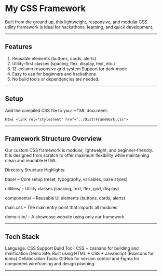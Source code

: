 # My CSS Framework 

Built from the ground up, this lightweight, responsive, and modular CSS utility framework is ideal for hackathons, learning, and quick development.

---

## Features

1. Reusable elements (buttons, cards, alerts) 
2. Utility-first classes (spacing, flex, display, text, etc.)  
3. 12-column responsive grid system Support for dark mode 
4. Easy to use for beginners and hackathons 
5. No build tools or dependencies are needed.

---

## Setup

Add the compiled CSS file to your HTML document:

```html <link rel="stylesheet" href="../Dist/FrameWork.css">```

---

## Framework Structure Overview

Our custom CSS framework is modular, lightweight, and beginner-friendly. It is designed from scratch to offer maximum flexibility while maintaining clean and readable HTML.

Directory Structure Highlights:

base/ – Core setup (reset, typography, variables, base styles)

utilities/ – Utility classes (spacing, text, flex, grid, display)

components/ – Reusable UI elements (buttons, cards, alerts)

main.css – The main entry point that imports all modules

demo-site/ – A showcase website using only our framework

---

## Tech Stack

Language: CSS
Support Build Tool: CSS + cssnano for building and minification Demo Site: Built using HTML + CSS + JavaScript (Boxicons for icons)
Collaboration Tools: GitHub for version control and Figma for component wireframing and design planning.

---
